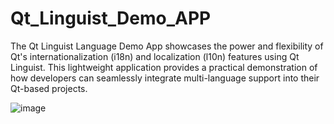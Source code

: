 # Qt_Linguist_Demo_APP
The Qt Linguist Language Demo App showcases the power and flexibility of Qt's internationalization (i18n) and localization (l10n) features using Qt Linguist. This lightweight application provides a practical demonstration of how developers can seamlessly integrate multi-language support into their Qt-based projects.

![image](https://github.com/jayanth100798/Qt_Linguist_Demo_APP/assets/99641403/6324331c-0de7-41cf-b225-3e765d9b2735)

